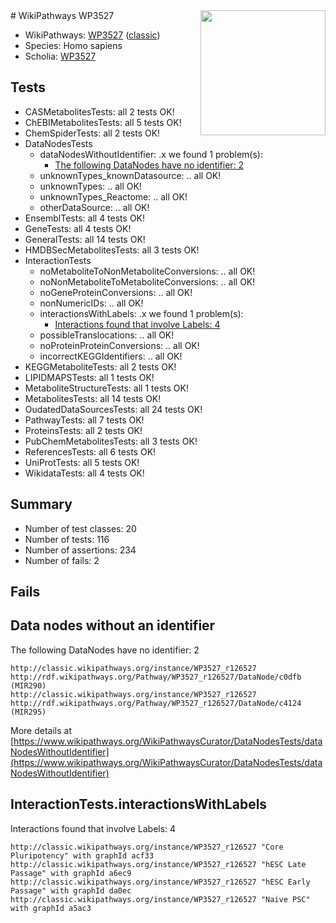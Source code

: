 <img style="float: right; width: 200px" src="https://upload.wikimedia.org/wikipedia/commons/thumb/8/83/Wplogo_with_text_500.png/640px-Wplogo_with_text_500.png" />
# WikiPathways WP3527

* WikiPathways: [WP3527](https://wikipathways.org/pathways/WP3527) ([classic](https://classic.wikipathways.org/instance/WP3527))
* Species: Homo sapiens
* Scholia: [WP3527](https://scholia.toolforge.org/wikipathways/WP3527)
## Tests
* CASMetabolitesTests: all 2 tests OK!
* ChEBIMetabolitesTests: all 5 tests OK!
* ChemSpiderTests: all 2 tests OK!
* DataNodesTests
    * dataNodesWithoutIdentifier: .x we found 1 problem(s):
        * [The following DataNodes have no identifier: 2](#d2d32fa1)
    * unknownTypes_knownDatasource: .. all OK!
    * unknownTypes: .. all OK!
    * unknownTypes_Reactome: .. all OK!
    * otherDataSource: .. all OK!
* EnsemblTests: all 4 tests OK!
* GeneTests: all 4 tests OK!
* GeneralTests: all 14 tests OK!
* HMDBSecMetabolitesTests: all 3 tests OK!
* InteractionTests
    * noMetaboliteToNonMetaboliteConversions: .. all OK!
    * noNonMetaboliteToMetaboliteConversions: .. all OK!
    * noGeneProteinConversions: .. all OK!
    * nonNumericIDs: .. all OK!
    * interactionsWithLabels: .x we found 1 problem(s):
        * [Interactions found that involve Labels: 4](#630d267b)
    * possibleTranslocations: .. all OK!
    * noProteinProteinConversions: .. all OK!
    * incorrectKEGGIdentifiers: .. all OK!
* KEGGMetaboliteTests: all 2 tests OK!
* LIPIDMAPSTests: all 1 tests OK!
* MetaboliteStructureTests: all 1 tests OK!
* MetabolitesTests: all 14 tests OK!
* OudatedDataSourcesTests: all 24 tests OK!
* PathwayTests: all 7 tests OK!
* ProteinsTests: all 2 tests OK!
* PubChemMetabolitesTests: all 3 tests OK!
* ReferencesTests: all 6 tests OK!
* UniProtTests: all 5 tests OK!
* WikidataTests: all 4 tests OK!


## Summary

* Number of test classes: 20
* Number of tests: 116
* Number of assertions: 234
* Number of fails: 2

## Fails

<a name="d2d32fa1" />

## Data nodes without an identifier

The following DataNodes have no identifier: 2
```
http://classic.wikipathways.org/instance/WP3527_r126527 http://rdf.wikipathways.org/Pathway/WP3527_r126527/DataNode/c0dfb (MIR290)
http://classic.wikipathways.org/instance/WP3527_r126527 http://rdf.wikipathways.org/Pathway/WP3527_r126527/DataNode/c4124 (MIR295)
```

More details at [https://www.wikipathways.org/WikiPathwaysCurator/DataNodesTests/dataNodesWithoutIdentifier](https://www.wikipathways.org/WikiPathwaysCurator/DataNodesTests/dataNodesWithoutIdentifier)

<a name="630d267b" />

## InteractionTests.interactionsWithLabels

Interactions found that involve Labels: 4
```
http://classic.wikipathways.org/instance/WP3527_r126527 "Core Pluripotency" with graphId acf33
http://classic.wikipathways.org/instance/WP3527_r126527 "hESC Late Passage" with graphId a6ec9
http://classic.wikipathways.org/instance/WP3527_r126527 "hESC Early Passage" with graphId da0ec
http://classic.wikipathways.org/instance/WP3527_r126527 "Naive PSC" with graphId a5ac3
```

